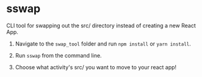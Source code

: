# sswap

CLI tool for swapping out the src/ directory instead of creating a new React App.

1. Navigate to the `swap_tool` folder and run `npm install` or `yarn install`.

2. Run `sswap` from the command line.

3. Choose what activity's src/ you want to move to your react app!

